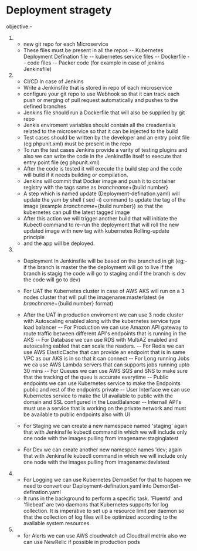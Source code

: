 # Deployment stragety 


objective:- 
1.  - new git repo for each Microservice
    - These files must be present in all the repos
        -- Kubernetes Deployment Defination file 
        -- kubernetes service files
        -- Dockerfile
        -- code files
        -- Packer code (for example in case of jenkins Jenkinsfile)

2.  - CI/CD In case of Jenkins
    - Write a Jenkinsfile that is stored in repo of each microservice
    - configure your git repo to use Webhook so that it can track each push or merging of pull request automatically and pushes to the defined branches
    - Jenkins file should run a Dockerfile that will also be supplied by git repo 
    - Jenkis enviroment variables should contain all the creadentials related to the microservice so that it can be injected to the build 
    - Test cases should be written by the developer and an entry point file (eg phpunit.xml) must be present in the repo
    - To run the test cases Jenkins provide a varity of testing plugins and also we can write the code in the Jenkinsfile itself to execute that entry point file (eg phpunit.xml)
    - After the code is  tested it will execute the build step and the code will build if it needs building or compilation.
    - Jenkins will commit that Docker image and push it to container registry  with the tags same as ${branch name}+${build number}
    - A step which is named  update (Deployment-defination.yaml) will update the yam by shell ( sed -i) command to update the tag of the image (example ${branch name}+${build number}) so that the kubernetes can pull the latest tagged image
    - After this action we will trigger another build that will initiate the Kubectl command to re-run the deployment that will roll the new updated image with new tag with kubernetes Rolling-update principle
    - and the app will be deployed.

3.  - Deployment In Jenkinsfile will be based on the branched in git (eg;- if the branch is master the the deployment will go to live if the branch is stagig the code will go to staging and if the branch is dev the code will go to dev)
    - For UAT the Kubernetes cluster in case of AWS AKS will run on a 3 nodes cluster that will pull the imagename:masterlatest (ie ${branch name}+${build number} format)
    - After the UAT in production enviroment we can use 3 node cluster with Autoscaling enabled along with the kubernetes service type load balancer 
        -- For Production we can use Amazon API gateway to route traffic between different API's endpoints that is running in the AKS 
        -- For Database we can use RDS with MultiAZ enabled and autoscaling eabled that can scale the readers.
        -- For Redis we can use AWS ElasticCache that can provide an endpoint that is in same VPC as our AKS is in so that it can connect 
        -- For Long running Jobs we ca use AWS Lambda servers that can supports jobs running upto 30 mins
        -- For Queues we can use AWS SQS and SNS to make sure that the tracking of the queu is accurate everytime
        -- Public endpoints we can use Kubernetes service to make the Endpoints public and rest of the endpoints private
        -- User Interface we can use Kubernetes service to make the UI available to public with the domain and SSL configured in the LoadBalancer
        -- Internall API's must use a service that is working on the private network and must be available to public endpoints also with UI

    - For Staging we can create a new namespace  named 'staging' again that with Jenkinsfile kubectl command in which we will include only one node with the images pulling from imagename:staginglatest
    - For Dev we can create another new namespce names 'dev; again that with Jenkinsfile kubectl command in which we will include only one node with the images pulling from imagename:devlatest

4.  - For Logging we can use Kubernetes DemonSet for that to happen we need to convert our Daployment-defination.yaml into DemonSet-defination.yaml
    -  It runs in the background to perform a specific task. 'Fluentd' and 'filebeat' are two daemons that Kubernetes supports for log collection. It is imperative to set up a resource limit per daemon so that the collection of log files will be optimized according to the available system resources.

5. - for Alerts we can use AWS cloudwatch ad Cloudtrail metrix also we can use NewRelic if possible in production pods 
   

